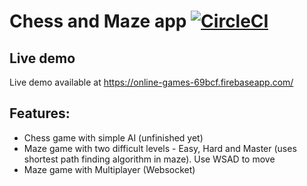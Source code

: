 # Chess and Maze app [![CircleCI](https://circleci.com/gh/grzegorz103/chess-online.svg?style=svg)](https://circleci.com/gh/grzegorz103/chess-online)
## Live demo
Live demo available at https://online-games-69bcf.firebaseapp.com/

## Features:

- Chess game with simple AI (unfinished yet)    
- Maze game with two difficult levels - Easy, Hard and Master (uses shortest path finding algorithm in maze). Use WSAD to move
- Maze game with Multiplayer (Websocket)
